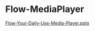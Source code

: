 # Flow-MediaPlayer

[Flow-Your-Daily-Use-Media-Player.pptx](https://github.com/RamisaMaliat/Flow-MediaPlayer/files/7316357/Flow-Your-Daily-Use-Media-Player.pptx)
